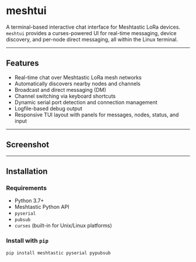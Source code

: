 # meshtui

A terminal-based interactive chat interface for Meshtastic LoRa devices. `meshtui` provides a curses-powered UI for real-time messaging, device discovery, and per-node direct messaging, all within the Linux terminal.

---

## Features

- Real-time chat over Meshtastic LoRa mesh networks
- Automatically discovers nearby nodes and channels
- Broadcast and direct messaging (DM)
- Channel switching via keyboard shortcuts
- Dynamic serial port detection and connection management
- Logfile-based debug output
- Responsive TUI layout with panels for messages, nodes, status, and input

---

## Screenshot



---

## Installation

### Requirements

- Python 3.7+
- Meshtastic Python API
- `pyserial`
- `pubsub`
- `curses` (built-in for Unix/Linux platforms)

### Install with `pip`

```bash
pip install meshtastic pyserial pypubsub
